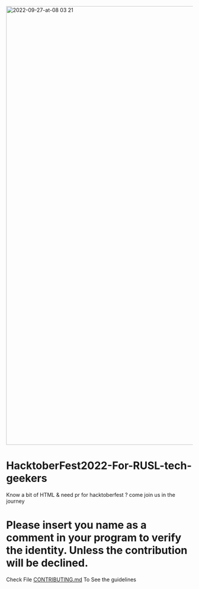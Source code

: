<img width="1181" alt="2022-09-27-at-08 03 21" src="https://user-images.githubusercontent.com/42792876/198192305-a0c26888-5b4e-4c57-8f15-1283eebf6eb1.png">

# HacktoberFest2022-For-RUSL-tech-geekers

Know a bit of HTML & need pr for hacktoberfest ? come join us in the journey

# Please insert you name as a comment in your program to verify the identity. Unless the contribution will be declined.

Check File [CONTRIBUTING.md](https://github.com/AnushkaSamarasinghe/HacktoberFest2022-html/blob/910774318bb1c71afa1230e120e4f5947eed564d/CONTRIBUTING.md) To See the guidelines
